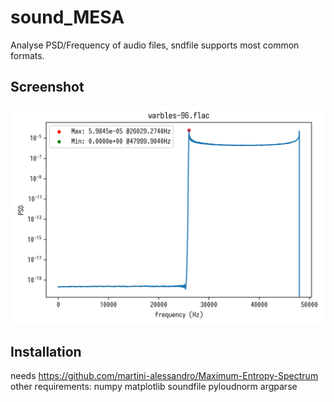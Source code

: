# sound_MESA

Analyse PSD/Frequency of audio files, sndfile supports most common formats.

## Screenshot
![Screenshot](warbles-96.png)

## Installation
needs https://github.com/martini-alessandro/Maximum-Entropy-Spectrum
other requirements: numpy matplotlib soundfile pyloudnorm argparse
